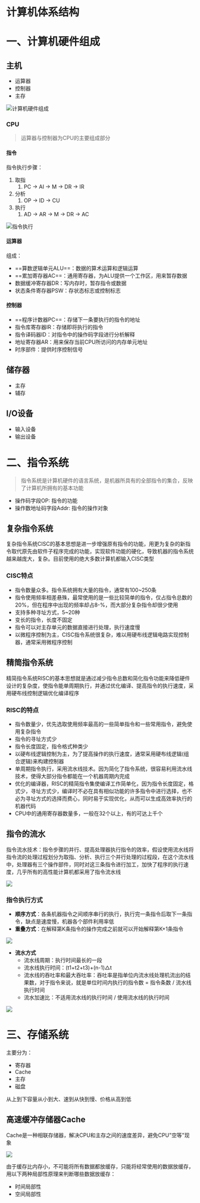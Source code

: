 # 计算机体系结构

# 一、计算机硬件组成

## 主机

- 运算器
- 控制器
- 主存

![计算机硬件组成](./img/计算机硬件组成.png)

### CPU

> 运算器与控制器为CPU的主要组成部分

#### 指令

指令执行步骤：

1. 取指
   1. PC -> AI -> M -> DR -> IR
2. 分析
   1. OP -> ID -> CU
3. 执行
   1. AD -> AR -> M -> DR -> AC

![指令执行](./img/指令执行.png)

#### 运算器

组成：

- ==算数逻辑单元ALU==：数据的算术运算和逻辑运算
- ==累加寄存器AC==：通用寄存器，为ALU提供一个工作区，用来暂存数据
- 数据缓冲寄存器DR：写内存时，暂存指令或数据
- 状态条件寄存器PSW：存状态标志或控制标志

#### 控制器

- ==程序计数器PC==：存储下一条要执行的指令的地址
- 指令库寄存器IR：存储即将执行的指令
- 指令译码器ID：对指令中的操作码字段进行分析解释
- 地址寄存器AR：用来保存当前CPU所访问的内存单元地址
- 时序部件：提供时序控制信号

## 储存器

- 主存
- 辅存

## I/O设备

- 输入设备
- 输出设备

# 二、指令系统

> 指令系统是计算机硬件的语言系统，是机器所具有的全部指令的集合，反映了计算机所拥有的基本功能

- 操作码字段OP: 指令的功能
- 操作数地址码字段Addr: 指令的操作对象

## 复杂指令系统

复杂指令系统CISC的基本思想是进一步增强原有指令的功能，用更为复杂的新指令取代原先由软件子程序完成的功能，实现软件功能的硬化，导致机器的指令系统越来越庞大，复杂。目前使用的绝大多数计算机都输入CISC类型

### CISC特点

- 指令数量众多。指令系统拥有大量的指令，通常有100~250条
- 指令使用频率相差悬殊，最常使用的是一些比较简单的指令，仅占指令总数的20%，但在程序中出现的频率却占8-%，而大部分复杂指令却很少使用
- 支持多种寻址方式，5~20种
- 变长的指令，长度不固定
- 指令可以对主存单元的数据直接进行处理，执行速度慢
- 以微程序控制为主，CISC指令系统很复杂，难以用硬布线逻辑电路实现控制器，通常采用微程序控制

## 精简指令系统

精简指令系统RISC的基本思想就是通过减少指令总数和简化指令功能来降低硬件设计的复杂度，使指令能单周期执行，并通过优化编译、提高指令的执行速度，采用硬布线控制逻辑优化编译程序

### RISC的特点

- 指令数量少，优先选取使用频率最高的一些简单指令和一些常用指令，避免使用复杂指令
- 指令的寻址方式少
- 指令长度固定，指令格式种类少
- 以硬布线逻辑控制为主，为了提高操作的执行速度，通常采用硬布线逻辑(组合逻辑)来构建控制器
- 单周期指令执行，采用流水线技术。因为简化了指令系统，很容易利用流水线技术，使得大部分指令都能在一个机器周期内完成
- 优化的编译器，RISC的精简指令集使编译工作简单化，因为指令长度固定，格式少，寻址方式少，编译时不必在具有相似功能的许多指令中进行选择，也不必为寻址方式的选择而费心，同时易于实现优化，从而可以生成高效率执行的机器代码
- CPU中的通用寄存器数量多，一般在32个以上，有的可达上千个

## 指令的流水

指令流水技术：指令步骤的并行、提高处理器执行指令的效率，假设使用流水线将指令流的处理过程划分为取指、分析、执行三个并行处理的过程段，在这个流水线中，处理器有三个操作部件，同时对这三条指令进行加工，加快了程序的执行速度，几乎所有的高性能计算机都采用了指令流水线

![](./img/指令顺序方式执行.png)

### 指令执行方式

- **顺序方式**：各条机器指令之间顺序串行的执行，执行完一条指令后取下一条指令，缺点是速度慢，机器各个部件利用率低
- **重叠方式**：在解释第K条指令的操作完成之前就可以开始解释第K+1条指令

![](./img/指令重叠方式执行.png)

- **流水方式**
  - 流水线周期：执行时间最长的一段
  - 流水线执行时间：(t1+t2+t3)+(n-1)△t
  - 流水线的吞吐率和最大吞吐率：吞吐率是指单位内流水线处理机流出的结果数，对于指令来说，就是单位时间内执行的指令数 = 指令条数 / 流水线执行时间
  - 流水加速比：不适用流水线的执行时间 / 使用流水线的执行时间

![](./img/指令流水方式执行.png)

# 三、存储系统

主要分为：

- 寄存器
- Cache
- 主存
- 磁盘

从上到下容量从小到大、速到从快到慢、价格从高到低

## 高速缓冲存储器Cache

Cache是一种相联存储器，解决CPU和主存之间的速度差异，避免CPU"空等"现象

![](./img/CPU执行时与缓存内存交互.png)

由于缓存比内存小，不可能将所有数据都放缓存，只能将经常使用的数据放缓存，用以下两种局部性原理来判断哪些数据放缓存：

- 时间局部性
- 空间局部性
